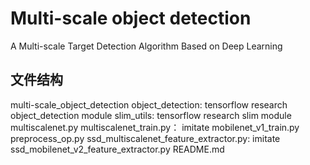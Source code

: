 # Multi-scale object detection

  A Multi-scale Target Detection Algorithm Based on Deep Learning

## 文件结构
  multi-scale_object_detection
    object_detection: tensorflow research object_detection module
    slim_utils: tensorflow research slim module
    multiscalenet.py
    multiscalenet_train.py： imitate mobilenet_v1_train.py
    preprocess_op.py
    ssd_multiscalenet_feature_extractor.py: imitate ssd_mobilenet_v2_feature_extractor.py
    README.md
